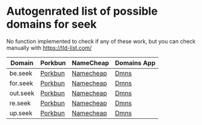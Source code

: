 # Autogenrated list of possible domains for seek

No function implemented to check if any of these work, but you can check manually with https://tld-list.com/

| Domain | Porkbun | NameCheap | Domains App |
|---|---|---|---|
| be.seek | [Porkbun](https://porkbun.com/checkout/search?prb=e814663da1&tlds=&idnLanguage=&search=search&q=be.seek) | [Namecheap](https://www.namecheap.com/domains/registration/results/?domain=be.seek) | [Dmns](https://dmns.app/domains?q=be.seek) |
| for.seek | [Porkbun](https://porkbun.com/checkout/search?prb=e814663da1&tlds=&idnLanguage=&search=search&q=for.seek) | [Namecheap](https://www.namecheap.com/domains/registration/results/?domain=for.seek) | [Dmns](https://dmns.app/domains?q=for.seek) |
| out.seek | [Porkbun](https://porkbun.com/checkout/search?prb=e814663da1&tlds=&idnLanguage=&search=search&q=out.seek) | [Namecheap](https://www.namecheap.com/domains/registration/results/?domain=out.seek) | [Dmns](https://dmns.app/domains?q=out.seek) |
| re.seek | [Porkbun](https://porkbun.com/checkout/search?prb=e814663da1&tlds=&idnLanguage=&search=search&q=re.seek) | [Namecheap](https://www.namecheap.com/domains/registration/results/?domain=re.seek) | [Dmns](https://dmns.app/domains?q=re.seek) |
| up.seek | [Porkbun](https://porkbun.com/checkout/search?prb=e814663da1&tlds=&idnLanguage=&search=search&q=up.seek) | [Namecheap](https://www.namecheap.com/domains/registration/results/?domain=up.seek) | [Dmns](https://dmns.app/domains?q=up.seek) |
